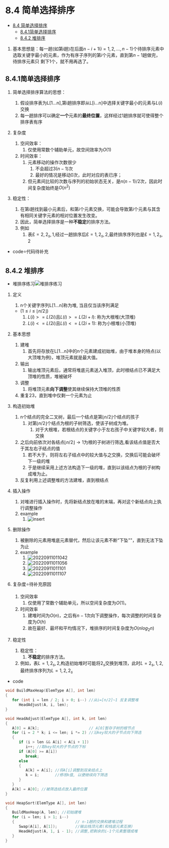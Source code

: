 # 8.4 简单选择排序

- [8.4 简单选择排序](#84-简单选择排序)
  - [8.4.1简单选择排序](#841简单选择排序)
  - [8.4.2 堆排序](#842-堆排序)

1. 基本思想是：每一趟(如第$i$趟)在后面$n-i+1 (i=1,2,...,n-1)$个待排序元素中选取关键字最小的元素，作为有序子序列的第$i$个元素，直到第$n-1$趟做完，待排序元素只
剩下$1$个，就不用再选了。

## 8.4.1简单选择排序

1. 简单选择排序算法的思想：
   1. 假设排序表为L[1...n],第i趟排序即从L[i...n]中选择关键字最小的元素与$L(i)$交换
   2. 每一趟排序可以确定**一个**元素的**最终位置**，这样经过1趟排序就可使得整个排序表有序

2. 复杂度
   1. 空间效率：
      1. 仅使用常数个辅助单元，故空间效率为$O(1)$
   2. 时间效率：
      1. 元素移动的操作次数很少
          1. 不会超过$3(n-1)$次
          2. 最好的情况是移动$0$次，此时对应的表已序；
      2. 但元素间比较的次数与序列的初始状态无关，是$n(n-1)/2$次，因此时间复杂度始终是$O(n^2)$

3. 稳定性：
   1. 在第$i$趟找到最小元素后，和第$i$个元素交换，可能会导致第$i$个元素与其含有相同关键字元素的相对位置发生改变。
   2. 因此，简单选择排序是一种**不稳定**的排序方法。
   3. 例如
      1. 表$£={2,2_s,1}$,经过一趟排序后$£={1,2_s,2}$,最终排序序列也是$£={1,2_s,2}$

- code⭐代码待补充

## 8.4.2 堆排序

- 堆排序练习![堆排序练习](https://raw.githubusercontent.com/Logible/Image/main/note_image/20220910230433.png)

1. 定义
   1. n个关键字序列L[1...n]称为堆, 当且仅当该序列满足
    - $(1\le i\le \lfloor n/2\rfloor)$
      1. $L(i)>=L(2i)$且$L(i)>=L(2i+l)$: 称为大根堆(大顶堆)
      2. $L(i)<=L(2i)$且$L(i)<=L(2i+1)$: 称为小根堆(小顶堆)

2. 基本思想
   1. 建堆
      1. 首先将存放在L[1...n]中的n个元素建成初始堆，由于堆本身的特点(以大顶堆为例)，堆顶元素就是最大值。
   2. 输出
      1. 输出堆顶元素后，通常将堆底元素送入堆顶，此时根结点已不满足大顶堆的性质，堆被破坏
   3. 调整
      1. 将堆顶元素**向下调整**使其继续保持大顶堆的性质
   4. 重复23，直到堆中仅剩一个元素为止

3. 构造初始堆
   1. n个结点的完全二叉树，最后一个结点是第$\lfloor n/2\rfloor$个结点的孩子
      1. 对第$\lfloor n/2\rfloor$个结点为根的子树筛选，使该子树成为堆。
         1. 对于大根堆，若根结点的关键字小于左右孩子中关键字较大者，则交换
   2. 之后向前依次对各结点$\lfloor n/2\rfloor \to 1$为根的子树进行筛选,看该结点值是否大于其左右子结点的值
      1. 若不大于，则将左右子结点中的较大值与之交换，交换后可能会破坏下一级的堆
      2. 于是继续采用上述方法构造下一级的堆，直到以该结点为根的子树构成堆为止。
   3. 反复利用上述调整堆的方法建堆，直到根结点

4. 插入操作
   1. 对堆进行插入操作时，先将新结点放在堆的末端，再对这个新结点向上执行调整操作
   2. example
      1. ![insert](https://raw.githubusercontent.com/Logible/Image/main/note_image/20220911010638.png)

5. 删除操作
   1. 被删除的元素用堆底元素替代，然后让该元素不断“下坠""，直到无法下坠为止
   2. example
      1. ![20220911011042](https://raw.githubusercontent.com/Logible/Image/main/note_image/20220911011042.png)
      2. ![20220911011056](https://raw.githubusercontent.com/Logible/Image/main/note_image/20220911011056.png)
      3. ![20220911011101](https://raw.githubusercontent.com/Logible/Image/main/note_image/20220911011101.png)
      4. ![20220911011107](https://raw.githubusercontent.com/Logible/Image/main/note_image/20220911011107.png)

6. 复杂度⭐待补充原因
   1. 空间效率
      1. 仅使用了常数个辅助单元，所以空间复杂度为$O(1)$。
   2. 时间效率
      1. 建堆时间为$O(n)$，之后有$n-1$次向下调整操作，每次调整的时间复杂度为$O(h)$
      2. 故在最好、最坏和平均情况下，堆排序的时间复杂度为$O(nlog_2n)$

7. 稳定性
   1. 稳定性：
      1. **不稳定**的排序方法。
   2. 例如，表$L={1,2_s,2}$,构造初始堆时可能将$2_s$交换到堆顶，此时$L={2_s,1,2}$,最终排序序列为$L={1,2,2_s}$

- code

```c
void BuildMaxHeap(ElemType A[], int len)
{
   for (int i = len / 2; i > 0; i--) //从i=[n/2]~1 反复调整堆
      HeadAdjust(A, i, len);
}

void HeadAdjust(ElemType A[], int k, int len)
{
   A[0] = A[k];                      // A[0]暂存子树的根节点
   for (i = 2 * k; i <= len; i *= 2) //沿key较大的子节点向下筛选
   {
      if (i > len && A[i] < A[i + 1])
         i++; //取key较大的子节点的下标
      if (A[0] >= A[i])
         break;
      else
      {
         A[k] = A[i]; //将A[i]调整到双亲结点上
         k = i;       //修改k值, 以便继续向下筛选
      }
   }
   A[k] = A[0]; //被筛选结点放入最终位置
}

void HeapSort(ElemType A[], int len)
{
   BuildMaxHeap(A, len); //初始建堆
   for (i = len; i > 1; i--)
   {                           // n-1趟的交换和建堆过程
      Swap(A[i], A[1]);        //输出栈顶元素(和栈底元素互换)
      HeadAdjust(A, 1, i - 1); //调整,把剩余的i-1个元素整理成堆
   }
}
```
